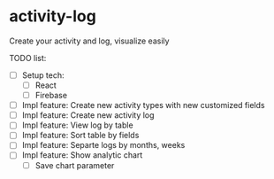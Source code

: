 # activity-log
Create your activity and log, visualize easily

TODO list:
- [ ] Setup tech:
  - [ ] React
  - [ ] Firebase
- [ ] Impl feature: Create new activity types with new customized fields
- [ ] Impl feature: Create new activity log
- [ ] Impl feature: View log by table
- [ ] Impl feature: Sort table by fields
- [ ] Impl feature: Separte logs by months, weeks
- [ ] Impl feature: Show analytic chart
  - [ ] Save chart parameter
